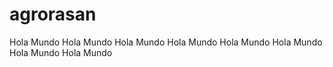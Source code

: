 # agrorasan

Hola Mundo
Hola Mundo
Hola Mundo
Hola Mundo
Hola Mundo
Hola Mundo
Hola Mundo
Hola Mundo
